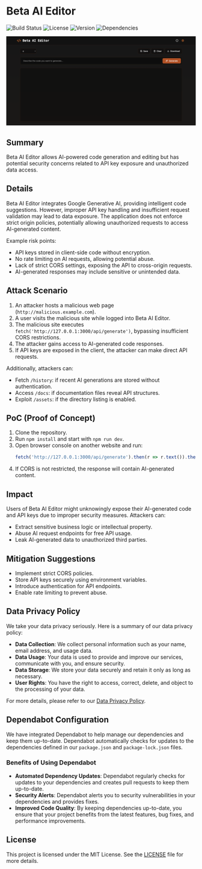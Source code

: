 # Beta AI Editor

![Build Status](https://img.shields.io/badge/build-passing-brightgreen) ![License](https://img.shields.io/badge/license-MIT-blue) ![Version](https://img.shields.io/badge/version-1.0.0-orange) ![Dependencies](https://img.shields.io/badge/dependencies-5-yellow)

![AI Beta Image](images/ai-beta-image-file.png)

## Summary
Beta AI Editor allows AI-powered code generation and editing but has potential security concerns related to API key exposure and unauthorized data access.

## Details
Beta AI Editor integrates Google Generative AI, providing intelligent code suggestions. However, improper API key handling and insufficient request validation may lead to data exposure. The application does not enforce strict origin policies, potentially allowing unauthorized requests to access AI-generated content.

Example risk points:
- API keys stored in client-side code without encryption.
- No rate limiting on AI requests, allowing potential abuse.
- Lack of strict CORS settings, exposing the API to cross-origin requests.
- AI-generated responses may include sensitive or unintended data.

## Attack Scenario
1. An attacker hosts a malicious web page (`http://malicious.example.com`).
2. A user visits the malicious site while logged into Beta AI Editor.
3. The malicious site executes `fetch('http://127.0.0.1:3000/api/generate')`, bypassing insufficient CORS restrictions.
4. The attacker gains access to AI-generated code responses.
5. If API keys are exposed in the client, the attacker can make direct API requests.

Additionally, attackers can:
- Fetch `/history`: if recent AI generations are stored without authentication.
- Access `/docs`: if documentation files reveal API structures.
- Exploit `/assets`: if the directory listing is enabled.

## PoC (Proof of Concept)
1. Clone the repository.
2. Run `npm install` and start with `npm run dev`.
3. Open browser console on another website and run:
   ```js
   fetch('http://127.0.0.1:3000/api/generate').then(r => r.text()).then(console.log);
   ```
4. If CORS is not restricted, the response will contain AI-generated content.

## Impact
Users of Beta AI Editor might unknowingly expose their AI-generated code and API keys due to improper security measures. Attackers can:
- Extract sensitive business logic or intellectual property.
- Abuse AI request endpoints for free API usage.
- Leak AI-generated data to unauthorized third parties.

## Mitigation Suggestions
- Implement strict CORS policies.
- Store API keys securely using environment variables.
- Introduce authentication for API endpoints.
- Enable rate limiting to prevent abuse.

## Data Privacy Policy
We take your data privacy seriously. Here is a summary of our data privacy policy:
- **Data Collection**: We collect personal information such as your name, email address, and usage data.
- **Data Usage**: Your data is used to provide and improve our services, communicate with you, and ensure security.
- **Data Storage**: We store your data securely and retain it only as long as necessary.
- **User Rights**: You have the right to access, correct, delete, and object to the processing of your data.

For more details, please refer to our [Data Privacy Policy](docs/data_privacy_policy.md).

## Dependabot Configuration
We have integrated Dependabot to help manage our dependencies and keep them up-to-date. Dependabot automatically checks for updates to the dependencies defined in our `package.json` and `package-lock.json` files.

### Benefits of Using Dependabot
- **Automated Dependency Updates**: Dependabot regularly checks for updates to your dependencies and creates pull requests to keep them up-to-date.
- **Security Alerts**: Dependabot alerts you to security vulnerabilities in your dependencies and provides fixes.
- **Improved Code Quality**: By keeping dependencies up-to-date, you ensure that your project benefits from the latest features, bug fixes, and performance improvements.

## License
This project is licensed under the MIT License. See the [LICENSE](LICENSE) file for more details.
